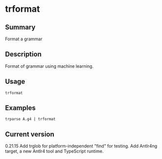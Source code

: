 # trformat

## Summary

Format a grammar

## Description

Format of grammar using machine learning.

## Usage

    trformat

## Examples

    trparse A.g4 | trformat

## Current version

0.21.15 Add trglob for platform-independent "find" for testing. Add Antlr4ng target, a new Antlr4 tool and TypeScript runtime.
